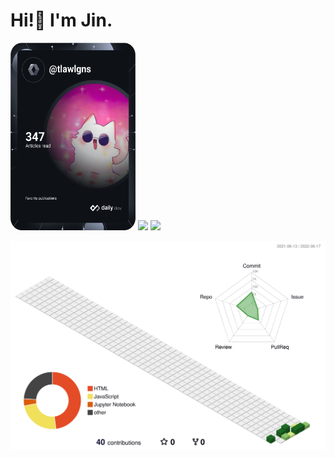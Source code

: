 # Hi!👋  I'm Jin.



<a href="https://app.daily.dev/tlawlgns"><img src="https://github.com/wlgnstla/wlgnstla/blob/main/devcard.svg"  height = "300" width="200" alt="Jin's Dev Card"/></a>
<a href="https://www.youtube.com/channel/UCyA8NILzpi30Ib9bd7XgN3g"><img src = "https://img.shields.io/youtube/channel/subscribers/UCyA8NILzpi30Ib9bd7XgN3g?style=for-the-badge"></a>       <a href="https://www.youtube.com/channel/UCyA8NILzpi30Ib9bd7XgN3g"><img src = "https://img.shields.io/youtube/channel/views/UCyA8NILzpi30Ib9bd7XgN3g?color=red&style=for-the-badge"></a>

![](./profile-3d-contrib/profile-green-animate.svg)


